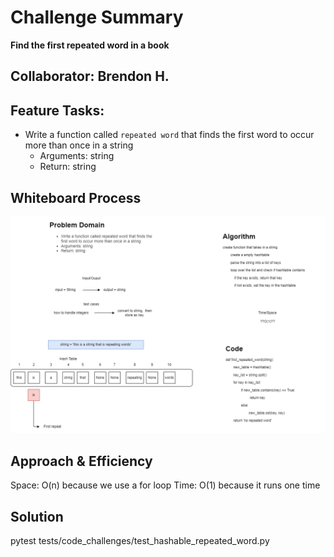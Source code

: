 # Challenge Summary
**Find the first repeated word in a book**

## Collaborator: Brendon H.

## Feature Tasks:
 - Write a function called `repeated word` that finds the first word to occur more than once in a string
   - Arguments: string
   - Return: string

## Whiteboard Process
![repeated_word](hashtable-repeated-word.png)

## Approach & Efficiency
Space: O(n) because we use a for loop
Time: O(1) because it runs one time
## Solution
pytest tests/code_challenges/test_hashable_repeated_word.py
